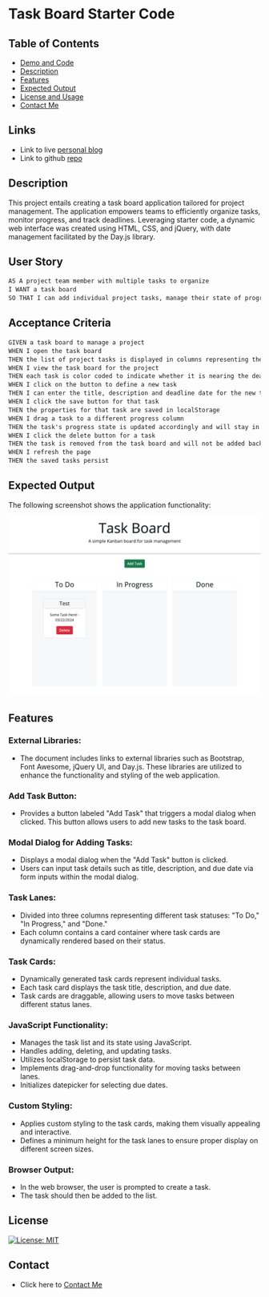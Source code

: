 # Task Board Starter Code

## Table of Contents

- [Demo and Code](#links)
- [Description](#description)
- [Features](#features)
- [Expected Output](#expected)
- [License and Usage](#license)
- [Contact Me](#contact)


## Links
* Link to live [personal blog](https://bryanpeens.github.io/personal-blog/index.html)
* Link to github [repo](https://github.com/BryanPeens/personal-blog)

## Description

This project entails creating a task board application tailored for project management. The application empowers teams to efficiently organize tasks, monitor progress, and track deadlines. Leveraging starter code, a dynamic web interface was created using HTML, CSS, and jQuery, with date management facilitated by the Day.js library.

## User Story

```md
AS A project team member with multiple tasks to organize
I WANT a task board 
SO THAT I can add individual project tasks, manage their state of progress and track overall project progress accordingly
```

## Acceptance Criteria

```md
GIVEN a task board to manage a project
WHEN I open the task board
THEN the list of project tasks is displayed in columns representing the task progress state (Not Yet Started, In Progress, Completed)
WHEN I view the task board for the project
THEN each task is color coded to indicate whether it is nearing the deadline (yellow) or is overdue (red)
WHEN I click on the button to define a new task
THEN I can enter the title, description and deadline date for the new task into a modal dialog
WHEN I click the save button for that task
THEN the properties for that task are saved in localStorage
WHEN I drag a task to a different progress column
THEN the task's progress state is updated accordingly and will stay in the new column after refreshing
WHEN I click the delete button for a task
THEN the task is removed from the task board and will not be added back after refreshing
WHEN I refresh the page
THEN the saved tasks persist
```
## Expected Output

The following screenshot shows the application functionality:

![A user adds three tasks to the task board and changes the state of two of them to in progress and then completion. The user then deletes the two cards in the done column.](./assets/images/screenshot.png)

## Features

### External Libraries:
- The document includes links to external libraries such as Bootstrap, Font Awesome, jQuery UI, and Day.js. These libraries are utilized to enhance the functionality and styling of the web application.

### Add Task Button:

- Provides a button labeled "Add Task" that triggers a modal dialog when clicked. This button allows users to add new tasks to the task board.

### Modal Dialog for Adding Tasks:

- Displays a modal dialog when the "Add Task" button is clicked.
- Users can input task details such as title, description, and due date via form inputs within the modal dialog.

### Task Lanes:

- Divided into three columns representing different task statuses: "To Do," "In Progress," and "Done."
- Each column contains a card container where task cards are dynamically rendered based on their status.

### Task Cards:

- Dynamically generated task cards represent individual tasks.
- Each task card displays the task title, description, and due date.
- Task cards are draggable, allowing users to move tasks between different status lanes.

### JavaScript Functionality:

- Manages the task list and its state using JavaScript.
- Handles adding, deleting, and updating tasks.
- Utilizes localStorage to persist task data.
- Implements drag-and-drop functionality for moving tasks between lanes.
- Initializes datepicker for selecting due dates.

### Custom Styling:

- Applies custom styling to the task cards, making them visually appealing and interactive.
- Defines a minimum height for the task lanes to ensure proper display on different screen sizes.

### Browser Output:
- In the web browser, the user is prompted to create a task.
- The task should then be added to the list.

## License
[![License: MIT](https://img.shields.io/badge/License-MIT-yellow.svg)](https://opensource.org/licenses/MIT)

## Contact
- Click here to [Contact Me](mailto:peensbryan75@gmail.com)